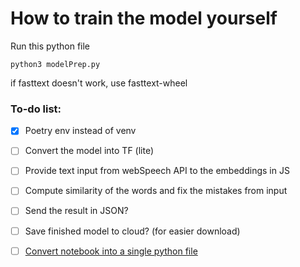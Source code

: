 # How to train the model yourself

Run this python file
```
python3 modelPrep.py
```

if fasttext doesn't work, use fasttext-wheel


### To-do list:
- [X] Poetry env instead of venv
- [ ] Convert the model into TF (lite)
- [ ] Provide text input from webSpeech API to the embeddings in JS
- [ ] Compute similarity of the words and fix the mistakes from input
- [ ] Send the result in JSON?

- [ ] Save finished model to cloud? (for easier download)
- [ ] [Convert notebook into a single python file](https://stackoverflow.com/questions/17077494/how-do-i-convert-a-ipython-notebook-into-a-python-file-via-commandline)